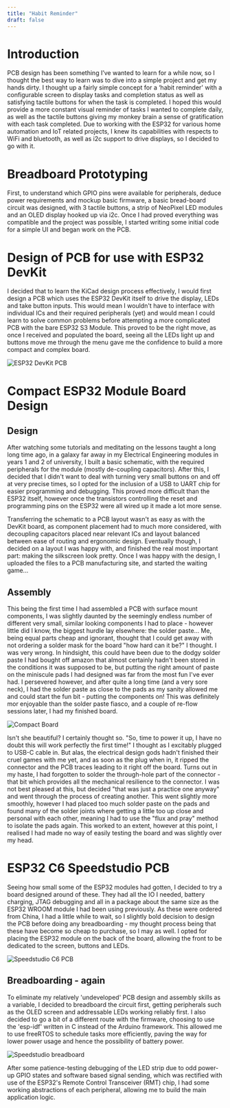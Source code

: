 ```yaml
---
title: "Habit Reminder"
draft: false
---
```

# Introduction

PCB design has been something I’ve wanted to learn for a while now, so I thought the best way to learn was to dive into a simple project and get my hands dirty. I thought up a fairly simple concept for a ‘habit reminder' with a configurable screen to display tasks and completion status as well as satisfying tactile buttons for when the task is completed. I hoped this would provide a more constant visual reminder of tasks I wanted to complete daily, as well as the tactile buttons giving my monkey brain a sense of gratification with each task completed. Due to working with the ESP32 for various home automation and IoT related projects, I knew its capabilities with respects to WiFi and bluetooth, as well as i2c support to drive displays, so I decided to go with it.

# Breadboard Prototyping

First, to understand which GPIO pins were available for peripherals, deduce power requirements and mockup basic firmware, a basic bread-board circuit was designed, with 3 tactile buttons, a strip of NeoPixel LED modules and an OLED display hooked up via i2c. Once I had proved everything was compatible and the project was possible, I started writing some initial code for a simple UI and began work on the PCB.

# Design of PCB for use with ESP32 DevKit

I decided that to learn the KiCad design process effectively, I would first design a PCB which uses the ESP32 DevKit itself to drive the display, LEDs and take button inputs. This would mean I wouldn't have to interface with individual ICs and their required peripherals (yet) and would mean I could learn to solve common problems before attempting a more complicated PCB with the bare ESP32 S3 Module. This proved to be the right move, as once I received and populated the board, seeing all the LEDs light up and buttons move me through the menu gave me the confidence to build a more compact and complex board.

![ESP32 DevKit PCB](images/Habit_tracker_devboardv1.jpg)

# Compact ESP32 Module Board Design

## Design

After watching some tutorials and meditating on the lessons taught a long long time ago, in a galaxy far away in my Electrical Engineering modules in years 1 and 2 of university, I built a basic schematic, with the required peripherals for the module (mostly de-coupling capacitors). After this, I decided that I didn't want to deal with turning very small buttons on and off at very precise times, so I opted for the inclusion of a USB to UART chip for easier programming and debugging. This proved more difficult than the ESP32 itself, however once the transistors controlling the reset and programming pins on the ESP32 were all wired up it made a lot more sense. 

Transferring the schematic to a PCB layout wasn't as easy as with the DevKit board, as component placement had to much more considered, with decoupling capacitors placed near relevant ICs and layout balanced between ease of routing and ergonomic design. Eventually though, I decided on a layout I was happy with, and finished the real most important part: making the silkscreen look pretty. Once I was happy with the design, I uploaded the files to a PCB manufacturing site, and started the waiting game...

## Assembly

This being the first time I had assembled a PCB with surface mount components, I was slightly daunted by the seemingly endless number of different very small, similar looking components I had to place - however little did I know, the biggest hurdle lay elsewhere: the solder paste... Me, being equal parts cheap and ignorant, thought that I could get away with not ordering a solder mask for the board "how hard can it be?" I thought. I was very wrong. In hindsight, this could have been due to the dodgy solder paste I had bought off amazon that almost certainly hadn't been stored in the conditions it was supposed to be, but putting the right amount of paste on the miniscule pads I had designed was far from the most fun I've ever had. I persevered however, and after quite a long time (and a very sore neck), I had the solder paste as close to the pads as my sanity allowed me and could start the fun bit - putting the components on! This was definitely mor enjoyable than the solder paste fiasco, and a couple of re-flow sessions later, I had my finished board.

![Compact Board](images/HabitReminder_CmpctPCB.jpg)

Isn't she beautiful? I certainly thought so. "So, time to power it up, I have no doubt this will work perfectly the first time!" I thought as I excitably plugged to USB-C cable in. But alas, the electrical design gods hadn't finished their cruel games with me yet, and as soon as the plug when in, it ripped the connector and the PCB traces leading to it right off the board. Turns out in my haste, I had forgotten to solder the through-hole part of the connector - that bit which provides all the mechanical resilience to the connector. I was not best pleased at this, but decided "that was just a practice one anyway" and went through the process of creating another. This went slightly more smoothly, however I had placed too much solder paste on the pads and found many of the solder joints where getting a little too up close and personal with each other, meaning I had to use the "flux and pray" method to isolate the pads again. This worked to an extent, however at this point, I realised I had made no way of easily testing the board and was slightly over my head. 

# ESP32 C6 Speedstudio PCB

Seeing how small some of the ESP32 modules had gotten, I decided to try a board designed around of these. They had all the IO I needed, battery charging, JTAG debugging and all in a package about the same size as the ESP32 WROOM module I had been using previously. As these were ordered from China, I had a little while to wait, so I slightly bold decision to design the PCB before doing any breadboarding - my thought process being that these have become so cheap to purchase, so I may as well. I opted for placing the ESP32 module on the back of the board, allowing the front to be dedicated to the screen, buttons and LEDs.

![Speedstudio C6 PCB](images/HabitReminder_xiaoPCB_Both.jpg)

## Breadboarding - again

To eliminate my relatively 'undeveloped' PCB design and assembly skills as a variable, I decided to breadboard the circuit first, getting peripherals such as the OLED screen and addressable LEDs working reliably first. I also decided to go a bit of a different route with the firmware, choosing to use the 'esp-idf' written in C instead of the Arduino framework. This allowed me to use freeRTOS to schedule tasks more efficiently, paving the way for lower power usage and hence the possibility of battery power.

![Speedstudio breadboard](images/HabitReminder_breadboard.jpg)

After some patience-testing debugging of the LED strip due to odd power-up GPIO states and software based signal sending, which was rectified with use of the ESP32's Remote Control Transceiver (RMT) chip, I had some working abstractions of each peripheral, allowing me to build the main application logic.
